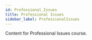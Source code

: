 ```yaml
---
id: Professional_Issues
title: Professional Issues
sidebar_label: ProfessionalIssues
---
```

Content for Professional Issues course.

